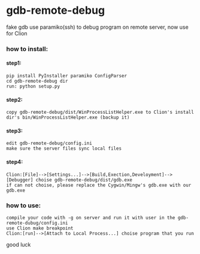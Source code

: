# gdb-remote-debug
fake gdb use paramiko(ssh) to debug program on remote server, now use for Clion
### how to install:
#### step1:
	pip install PyInstaller paramiko ConfigParser
	cd gdb-remote-debug dir
	run: python setup.py
#### step2:
	copy gdb-remote-debug/dist/WinProcessListHelper.exe to Clion's install dir's bin/WinProcessListHelper.exe (backup it)
#### step3:
	edit gdb-remote-debug/config.ini
	make sure the server files sync local files
#### step4:
	Clion:[File]-->[Settings...]-->[Build,Exection,Develoyment]-->[Debugger] choise gdb-remote-debug/dist/gdb.exe
	if can not choise, please replace the Cygwin/Mingw's gdb.exe with our gdb.exe

### how to use:
	compile your code with -g on server and run it with user in the gdb-remote-dubug/config.ini
	use Clion make breakpoint
	Clion:[run]-->[Attach to Local Process...] choise program that you run
good luck
